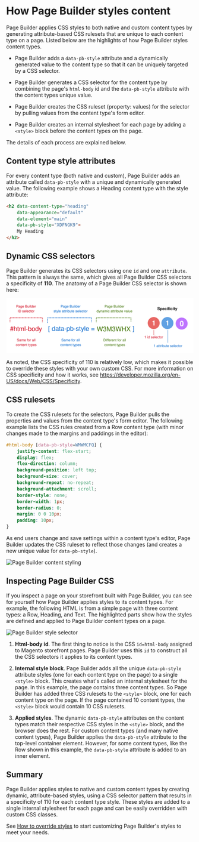 # How Page Builder styles content

Page Builder applies CSS styles to both native and custom content types by generating attribute-based CSS rulesets that are unique to each content type on a page. Listed below are the highlights of how Page Builder styles content types.

-  Page Builder adds a `data-pb-style` attribute and a dynamically generated value to the content type so that it can be uniquely targeted by a CSS selector.

-  Page Builder generates a CSS selector for the content type by combining the page's `html-body` id and the `data-pb-style` attribute with the content types unique value.

-  Page Builder creates the CSS ruleset (property: values) for the selector by pulling values from the content type's form editor.

-  Page Builder creates an internal stylesheet for each page by adding a `<style>` block before the content types on the page.

The details of each process are explained below.

## Content type style attributes

For every content type (both native and custom), Page Builder adds an attribute called `data-pb-style` with a unique and dynamically generated value. The following example shows a Heading content type with the style attribute:

```html
<h2 data-content-type="heading"
    data-appearance="default"
    data-element="main"
    data-pb-style="XDFNGK9">
    My Heading
</h2>
```

## Dynamic CSS selectors

Page Builder generates its CSS selectors using one `id` and one `attribute`. This pattern is always the same, which gives all Page Builder CSS selectors a specificity of **110**. The anatomy of a Page Builder CSS selector is shown here:

![Page Builder style selector](../images/pagebuilder-style-selector.svg)

As noted, the CSS specificity of 110 is relatively low, which makes it possible to override these styles with your own custom CSS. For more information on CSS specificity and how it works, see https://developer.mozilla.org/en-US/docs/Web/CSS/Specificity.

## CSS rulesets

To create the CSS rulesets for the selectors, Page Builder pulls the properties and values from the content type's form editor. The following example lists the CSS rules created from a Row content type (with minor changes made to the margins and paddings in the editor):

```css
#html-body [data-pb-style=WMWMCFQ] {
    justify-content: flex-start;
    display: flex;
    flex-direction: column;
    background-position: left top;
    background-size: cover;
    background-repeat: no-repeat;
    background-attachment: scroll;
    border-style: none;
    border-width: 1px;
    border-radius: 0;
    margin: 0 0 10px;
    padding: 10px;
}
````

As end users change and save settings within a content type's editor, Page Builder updates the CSS ruleset to reflect those changes (and creates a new unique value for `data-pb-style`).

![Page Builder content styling](../images/how-pagebuilder-styles-content.svg)

## Inspecting Page Builder CSS

If you inspect a page on your storefront built with Page Builder, you can see for yourself how Page Builder applies styles to its content types. For example, the following HTML is from a simple page with three content types: a Row, Heading, and Text. The highlighted parts show how the styles are defined and applied to Page Builder content types on a page.

![Page Builder style selector](../images/pagebuilder-inspect-styling.png)

1. **Html-body id**. The first thing to notice is the CSS `id=html-body` assigned to Magento storefront pages. Page Builder uses this `id` to construct all the CSS selectors it applies to its content types.

2. **Internal style block**. Page Builder adds all the unique `data-pb-style` attribute styles (one for each content type on the page) to a single `<style>` block. This creates what's called an internal stylesheet for the page. In this example, the page contains three content types. So Page Builder has added three CSS rulesets to the `<style>` block, one for each content type on the page. If the page contained 10 content types, the `<style>` block would contain 10 CSS rulesets.

3. **Applied styles**. The dynamic `data-pb-style` attributes on the content types match their respective CSS styles in the `<style>` block, and the browser does the rest. For custom content types (and many native content types), Page Builder applies the `data-pb-style` attribute to the top-level container element. However, for some content types, like the Row shown in this example, the `data-pb-style` attribute is added to an inner element.

## Summary

Page Builder applies styles to native and custom content types by creating dynamic, attribute-based styles, using a CSS selector pattern that results in a specificity of 110 for each content type style. These styles are added to a single internal stylesheet for each page and can be easily overridden with custom CSS classes.

See [How to override styles](how-to-add-custom-styles.md) to start customizing Page Builder's styles to meet your needs.
